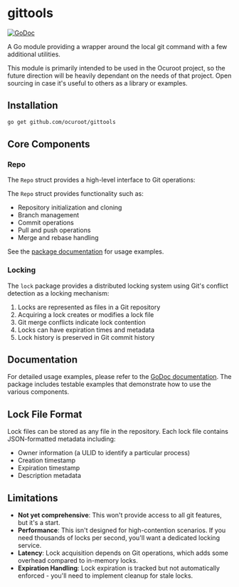 # gittools

[![GoDoc](https://pkg.go.dev/badge/github.com/ocuroot/gittools)](https://pkg.go.dev/github.com/ocuroot/gittools)

A Go module providing a wrapper around the local git command with a few additional utilities.

This module is primarily intended to be used in the Ocuroot project, so the future direction will be heavily dependant on the needs of that project.
Open sourcing in case it's useful to others as a library or examples.

## Installation

```bash
go get github.com/ocuroot/gittools
```

## Core Components

### Repo

The `Repo` struct provides a high-level interface to Git operations:

The `Repo` struct provides functionality such as:

- Repository initialization and cloning
- Branch management
- Commit operations
- Pull and push operations
- Merge and rebase handling

See the [package documentation](https://pkg.go.dev/github.com/ocuroot/gittools) for usage examples.

### Locking

The `lock` package provides a distributed locking system using Git's conflict detection as a locking mechanism:

1. Locks are represented as files in a Git repository
2. Acquiring a lock creates or modifies a lock file
3. Git merge conflicts indicate lock contention
4. Locks can have expiration times and metadata
5. Lock history is preserved in Git commit history

## Documentation

For detailed usage examples, please refer to the [GoDoc documentation](https://pkg.go.dev/github.com/ocuroot/gittools). The package includes testable examples that demonstrate how to use the various components.

## Lock File Format

Lock files can be stored as any file in the repository. Each lock file contains JSON-formatted metadata including:

- Owner information (a ULID to identify a particular process)
- Creation timestamp
- Expiration timestamp
- Description metadata

## Limitations

- **Not yet comprehensive**: This won't provide access to all git features, but it's a start.
- **Performance**: This isn't designed for high-contention scenarios. If you need thousands of locks per second, you'll want a dedicated locking service.
- **Latency**: Lock acquisition depends on Git operations, which adds some overhead compared to in-memory locks.
- **Expiration Handling**: Lock expiration is tracked but not automatically enforced - you'll need to implement cleanup for stale locks.
